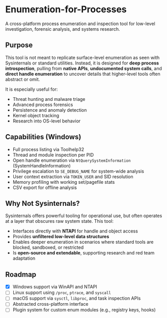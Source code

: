 # Enumeration-for-Processes

A cross-platform process enumeration and inspection tool for low-level investigation, forensic analysis, and systems research.

## Purpose

This tool is not meant to replicate surface-level enumeration as seen with Sysinternals or standard utilities. Instead, it is designed for **deep process introspection**, pulling from **native APIs**, **undocumented system calls**, and **direct handle enumeration** to uncover details that higher-level tools often abstract or omit.

It is especially useful for:

- Threat hunting and malware triage
- Advanced process forensics
- Persistence and anomaly detection
- Kernel object tracking
- Research into OS-level behavior

## Capabilities (Windows)

- Full process listing via Toolhelp32
- Thread and module inspection per PID
- Open handle enumeration via `NtQuerySystemInformation` (SystemHandleInformation)
- Privilege escalation to `SE_DEBUG_NAME` for system-wide analysis
- User context extraction via `TOKEN_USER` and SID resolution
- Memory profiling with working set/pagefile stats
- CSV export for offline analysis

## Why Not Sysinternals?

Sysinternals offers powerful tooling for operational use, but often operates at a layer that obscures raw system state. This tool:

- Interfaces directly with **NTAPI** for handle and object access
- Provides **unfiltered low-level data structures**
- Enables deeper enumeration in scenarios where standard tools are blocked, sandboxed, or restricted
- Is **open-source and extendable**, supporting research and red team adaptation

## Roadmap

- [x] Windows support via WinAPI and NTAPI
- [ ] Linux support using `/proc`, `ptrace`, and `syscall`
- [ ] macOS support via `sysctl`, `libproc`, and task inspection APIs
- [ ] Abstracted cross-platform interface
- [ ] Plugin system for custom enum modules (e.g., registry keys, hooks)
